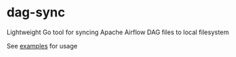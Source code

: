 # dag-sync

Lightweight Go tool for syncing Apache Airflow DAG files to local filesystem

See [examples](examples/) for usage